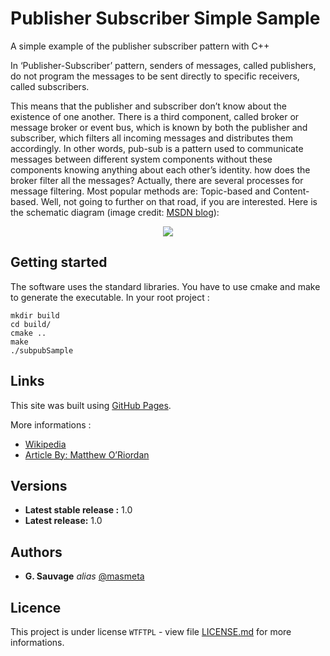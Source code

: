 # Publisher Subscriber Simple Sample
A simple example of the publisher subscriber pattern with C++


In ‘Publisher-Subscriber’ pattern, senders of messages, called publishers, do not program the messages to be sent directly to specific receivers, called subscribers.

This means that the publisher and subscriber don’t know about the existence of one another. There is a third component, called broker or message broker or event bus, which is known by both the publisher and subscriber, which filters all incoming messages and distributes them accordingly. In other words, pub-sub is a pattern used to communicate messages between different system components without these components knowing anything about each other’s identity. how does the broker filter all the messages? Actually, there are several processes for message filtering. Most popular methods are: Topic-based and Content-based. Well, not going to further on that road, if you are interested. Here is the schematic diagram (image credit: [MSDN blog](https://docs.microsoft.com/en-us/previous-versions/msp-n-p/ff649664(v=pandp.10))):
<p align="center">
  <img src="https://docs.microsoft.com/en-us/previous-versions/msp-n-p/images/ff649664.despublishsubscribe_f01(en-us,pandp.10).gif">
</p>

## Getting started

The software uses the standard libraries. You have to use cmake and make to generate the executable.
In your root project :
```
mkdir build
cd build/
cmake ..
make
./subpubSample
```
## Links 

This site was built using [GitHub Pages](https://pages.github.com/).

More informations : 
* [Wikipedia](https://fr.wikipedia.org/wiki/Publish-subscribe)
* [Article By: Matthew O’Riordan](https://www.ably.io/topic/pub-sub)

## Versions

* **Latest stable release :** 1.0
* **Latest release:** 1.0

## Authors

* **G. Sauvage** _alias_ [@masmeta](https://https://github.com/masmeta)
## Licence

This project is under license ``WTFTPL`` - view file [LICENSE.md](LICENSE.md) for more informations.

